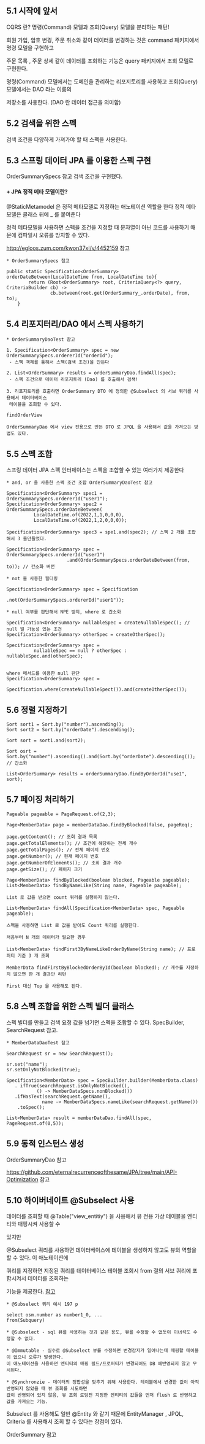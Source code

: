 ## 5.1 시작에 앞서

CQRS 란? 명령(Command) 모델과 조회(Query) 모델을 분리하는 패턴!

회원 가입, 암호 변경, 주문 취소와 같이 데이터를 변경하는 것은 command 패키지에서 명령 모델을 구현하고 

주문 목록 , 주문 상세 같이 데이터를 조회하는 기능은 query 패키지에서 조회 모델로 구현한다. 

명령(Command) 모델에서는 도메인을 관리하는 리포지토리를 사용하고 조회(Query) 모델에서는 DAO 라는 이름의 

저장소를 사용한다. (DAO 란 데이터 접근을 의미함)

## 5.2 검색을 위한 스펙

검색 조건을 다양하게 가져가야 할 때 스펙을 사용한다.

## 5.3 스프링 데이터 JPA 를 이용한 스펙 구현

OrderSummarySpecs 참고 검색 조건을 구현했다. 

#### + JPA 정적 메타 모델이란?

@StaticMetamodel 은 정적 메타모델로 지정하는 애노테이션 역할을 한다 정적 메타모델은 클래스 뒤에 _ 를 붙여준다

정적 메타모델을 사용하면 스펙을 조건을 지정할 때 문자열이 아닌 코드를 사용하기 때문에 컴파일시 오류를 방지할 수 있다.

http://egloos.zum.com/kwon37xi/v/4452159 참고
```
* OrderSummarySpecs 참고 

public static Specification<OrderSummary> orderDateBetween(LocalDateTime from, LocalDateTime to){
        return (Root<OrderSummary> root, CriteriaQuery<?> query, CriteriaBuilder cb) ->
                cb.between(root.get(OrderSummary_.orderDate), from, to);
    }
```
## 5.4 리포지터리/DAO 에서 스펙 사용하기 
```
* OrderSummaryDaoTest 참고 

1. Specification<OrderSummary> spec = new OrderSummarySpecs.ordererId("orderId");
 - 스펙 객체를 통해서 스펙(검색 조건)을 만든다

2. List<OrderSummary> results = orderSummaryDao.findAll(spec);
 - 스펙 조건으로 데이터 리포지토리 (Dao) 를 호출해서 검색!

3. 리포지토리를 호출하면 OrderSummary DTO 에 정의한 @Subselect 의 서브 쿼리를 사용해서 데이터베이스
 테이블을 조회할 수 있다.
```
```
findOrderView 

OrderSummaryDao 에서 view 전용으로 만든 DTO 로 JPQL 을 사용해서 값을 가져오는 방법도 있다.
```
## 5.5 스펙 조합 

스프링 데이터 JPA 스펙 인터페이스는 스펙을 조합할 수 있는 여러가지 제공한다

```
* and, or 을 사용한 스펙 조건 조합 OrderSummaryDaoTest 참고

Specification<OrderSummary> spec1 = OrderSummarySpecs.ordererId("user1");
Specification<OrderSummary> spec2 = OrderSummarySpecs.orderDateBetween(
          LocalDateTime.of(2022,1,1,0,0,0),
          LocalDateTime.of(2022,1,2,0,0,0));
          
Specification<OrderSummary> spec3 = spe1.and(spec2); // 스펙 2 개를 조합해서 3 을만들었다.

Specification<OrderSummary> spec = OrderSummarySpecs.ordererId("user1")
                      .and(OrderSummarySpecs.orderDateBetween(from, to)); // 간소화 버전
```
```
* not 을 사용한 필터링

Specification<OrderSummary> spec = Specification
                                   .not(OrderSummarySpecs.ordererId("user1"));
```
```
* null 여부를 판단해서 NPE 방지, where 로 간소화

Specification<OrderSummary> nullableSpec = createNullableSpec(); // null 일 가능성 있는 조건
Specification<OrderSummary> otherSpec = createOtherSpec();

Specification<OrderSummary> spec = 
          nullableSpec == null ? otherSpec : nullableSpec.and(otherSpec);


where 메서드를 이용한 null 판단
Specification<OrderSummary> spec =
            Specification.where(createNullableSpect()).and(createOtherSpec());
```

## 5.6 정렬 지정하기
```
Sort sort1 = Sort.by("number").ascending();
Sort sort2 = Sort.by("orderDate").descending();

Sort sort = sort1.and(sort2);

Sort osrt = Sort.by("number").ascending().and(Sort.by("orderDate").descending()); // 간소화

List<OrderSummary> results = orderSummaryDao.findByOrderId("use1", sort);
```

## 5.7 페이징 처리하기
```
Pageable pageable = PageRequest.of(2,3);

Page<MemberData> page = memberDataDao.findByBlocked(false, pageReq);

page.getContent(); // 조회 결과 목록
page.getTotalElements(); // 조건에 해당하는 전체 개수
page.getTotalPages(); // 전체 페이지 번호
page.getNumber(); // 현재 페이지 번호
page.getNumberOfElements(); // 조회 결과 개수
page.getSize(); // 페이지 크기 

```
```
Page<MemberData> findByBlocked(boolean blocked, Pageable pageable); 
List<MemberData> findByNameLike(String name, Pageable pageable);

List 로 값을 받으면 count 쿼리를 실행하지 않는다.

List<MemberData> findAll(Specification<MemberData> spec, Pageable pageable);

스펙을 사용하면 List 로 값을 받아도 Count 쿼리를 실행한다.
```
```
처음부터 N 개의 데이터가 필요한 경우

List<MemberData> findFirst3ByNameLikeOrderByName(String name); // 프로 퍼티 기준 3 개 조회

MemberData findFirstByBlockedOrderById(boolean blocked); // 개수를 지정하지 않으면 한 개 결과만 리턴

First 대신 Top 을 사용해도 된다.
```
## 5.8 스펙 조합을 위한 스펙 빌더 클래스

스펙 빌더를 만들고 검색 요청 값을 넘기면 스펙을 조합할 수 있다.  SpecBuilder, SearchRequest 참고. 

```
* MemberDataDaoTest 참고 

SearchRequest sr = new SearchRequest();

sr.set("name");
sr.setOnlyNotBlocked(true);

Specification<MemberData> spec = SpecBuilder.builder(MemberData.class)
   . ifTrue(searchRequest.isOnlyNotBlocked(), 
           () -> MemberDataSpecs.nonBlocked())
   .ifHasText(searchRequest.getName(),
             name -> MemberDataSpecs.nameLike(searchRequest.getName())
    .toSpec();         

List<MemberData> result = memberDataDao.findAll(spec, PageRequest.of(0,5)); 
```

## 5.9 동적 인스턴스 생성

OrderSummaryDao 참고

https://github.com/eternalrecurrenceofthesame/JPA/tree/main/API-Optimization 참고

## 5.10 하이버네이트 @Subselect 사용

데이터를 조회할 때 @Table("view_entitiy") 을 사용해서 뷰 전용 가상 테이블을 엔티티와 매핑시켜 사용할 수 

있지만

@Subselect 쿼리를 사용하면 데이터베이스에 테이블을 생성하지 않고도 뷰의 역할을 할 수 있다. 이 애노테이션에 

쿼리를 지정하면 지정된 쿼리를 데이터베이스 테이블 조회시 from 절의 서브 쿼리에 포함시켜서 데이터를 조회하는

기능을 제공한다. [참고](https://velog.io/@sierra9707/TIP-View-%EB%AA%A9%EC%A0%81%EC%9D%98-Entity-%EA%B0%9D%EC%B2%B4%EB%A5%BC-%EB%A7%8C%EB%93%9C%EB%8A%94-%EB%B2%95) 
``` 
* @Subselect 쿼리 예시 197 p

select osm.number as number1_0, ...
from(Subquery)
```
```
* @Subselect - sql 뷰를 사용하는 것과 같은 용도, 뷰를 수정할 수 없듯이 이녀석도 수정할 수 없다. 

* @Immutable - 실수로 @Subselect 뷰를 수정하면 변경감지가 일어나는데 매핑할 테이블이 없으니 오류가 발생한다. 
이 애노테이션을 사용하면 엔티티의 매핑 필드/프로퍼티가 변경되어도 DB 에반영되지 않고 무시된다.
    
* @Synchronzie - 데이터의 정합성을 맞추기 위해 사용한다. 테이블에서 변경한 값이 아직 반영되지 않았을 때 뷰 조회를 시도하면 
값이 반영되어 있지 않음, 뷰 조회 로딩전 지정한 엔티티의 값들을 먼저 flush 로 반영하고 값을 가져오는 기능.
```    
Subselect 를 사용해도 일반 @Entity 와 같기 때문에 EntityManager , JPQL, Criteria 를 사용해서 조회 할 수 있다는 장점이 있다.

OrderSummary 참고
